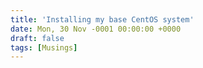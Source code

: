 ```yaml
---
title: 'Installing my base CentOS system'
date: Mon, 30 Nov -0001 00:00:00 +0000
draft: false
tags: [Musings]
---
```


